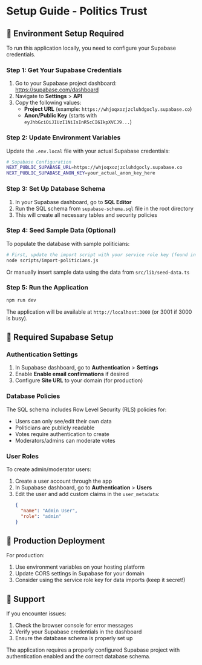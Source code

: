 # Setup Guide - Politics Trust

## 🚨 Environment Setup Required

To run this application locally, you need to configure your Supabase credentials.

### Step 1: Get Your Supabase Credentials

1. Go to your Supabase project dashboard: https://supabase.com/dashboard
2. Navigate to **Settings** > **API**
3. Copy the following values:
   - **Project URL** (example: `https://whjoqxozjzcluhdgocly.supabase.co`)
   - **Anon/Public Key** (starts with `eyJhbGciOiJIUzI1NiIsInR5cCI6IkpXVCJ9...`)

### Step 2: Update Environment Variables

Update the `.env.local` file with your actual Supabase credentials:

```bash
# Supabase Configuration
NEXT_PUBLIC_SUPABASE_URL=https://whjoqxozjzcluhdgocly.supabase.co
NEXT_PUBLIC_SUPABASE_ANON_KEY=your_actual_anon_key_here
```

### Step 3: Set Up Database Schema

1. In your Supabase dashboard, go to **SQL Editor**
2. Run the SQL schema from `supabase-schema.sql` file in the root directory
3. This will create all necessary tables and security policies

### Step 4: Seed Sample Data (Optional)

To populate the database with sample politicians:

```bash
# First, update the import script with your service role key (found in Supabase Settings > API)
node scripts/import-politicians.js
```

Or manually insert sample data using the data from `src/lib/seed-data.ts`

### Step 5: Run the Application

```bash
npm run dev
```

The application will be available at `http://localhost:3000` (or 3001 if 3000 is busy).

## 🔑 Required Supabase Setup

### Authentication Settings
1. In Supabase dashboard, go to **Authentication** > **Settings**
2. Enable **Enable email confirmations** if desired
3. Configure **Site URL** to your domain (for production)

### Database Policies
The SQL schema includes Row Level Security (RLS) policies for:
- Users can only see/edit their own data
- Politicians are publicly readable
- Votes require authentication to create
- Moderators/admins can moderate votes

### User Roles
To create admin/moderator users:
1. Create a user account through the app
2. In Supabase dashboard, go to **Authentication** > **Users**
3. Edit the user and add custom claims in the `user_metadata`:
   ```json
   {
     "name": "Admin User",
     "role": "admin"
   }
   ```

## 🚀 Production Deployment

For production:
1. Use environment variables on your hosting platform
2. Update CORS settings in Supabase for your domain
3. Consider using the service role key for data imports (keep it secret!)

## 📧 Support

If you encounter issues:
1. Check the browser console for error messages
2. Verify your Supabase credentials in the dashboard
3. Ensure the database schema is properly set up

The application requires a properly configured Supabase project with authentication enabled and the correct database schema.